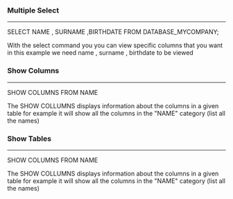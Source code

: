 ### Multiple Select
------------------
SELECT NAME , SURNAME ,BIRTHDATE
FROM DATABASE_MYCOMPANY;





 With the select command you you can view specific columns that you want in this example we need name , surname , birthdate to be viewed 


### Show Columns
-----------------
SHOW COLUMNS FROM NAME




The SHOW COLLUMNS displays information about the columns in a given table for example it will show all the columns in the "NAME" category (list all the names) 


### Show Tables
---------------
SHOW COLUMNS FROM NAME




The SHOW COLLUMNS displays information about the columns in a given table for example it will show all the columns in the "NAME" category (list all the names) 
